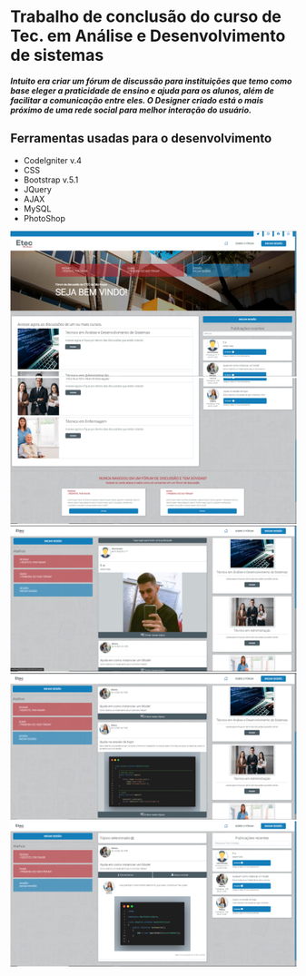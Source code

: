# Trabalho de conclusão do curso de Tec. em Análise e Desenvolvimento de sistemas
##### Intuito era criar um fórum de discussão para instituições que temo como base eleger a praticidade de ensino e ajuda para os alunos, além de facilitar a comunicação entre eles. O Designer criado está o mais próximo de uma rede social para melhor interação do usuário.

## Ferramentas usadas para o desenvolvimento
* CodeIgniter v.4
* CSS
* Bootstrap v.5.1
* JQuery
* AJAX
* MySQL
* PhotoShop

<img src="1.png">
<img src="2.png">
<img src="3.png">
<img src="4.png">
<img src="5.png">
